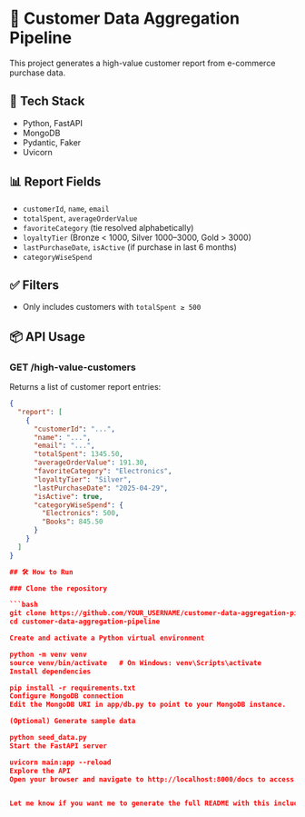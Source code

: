 # 🧩 Customer Data Aggregation Pipeline

This project generates a high-value customer report from e-commerce purchase data.

## 🚀 Tech Stack
- Python, FastAPI
- MongoDB
- Pydantic, Faker
- Uvicorn

## 📊 Report Fields
- `customerId`, `name`, `email`
- `totalSpent`, `averageOrderValue`
- `favoriteCategory` (tie resolved alphabetically)
- `loyaltyTier` (Bronze < 1000, Silver 1000–3000, Gold > 3000)
- `lastPurchaseDate`, `isActive` (if purchase in last 6 months)
- `categoryWiseSpend`

## ✅ Filters
- Only includes customers with `totalSpent ≥ 500`

## 📦 API Usage

### GET /high-value-customers
Returns a list of customer report entries:
```json
{
  "report": [
    {
      "customerId": "...",
      "name": "...",
      "email": "...",
      "totalSpent": 1345.50,
      "averageOrderValue": 191.30,
      "favoriteCategory": "Electronics",
      "loyaltyTier": "Silver",
      "lastPurchaseDate": "2025-04-29",
      "isActive": true,
      "categoryWiseSpend": {
        "Electronics": 500,
        "Books": 845.50
      }
    }
  ]
}

## 🛠️ How to Run

### Clone the repository

```bash
git clone https://github.com/YOUR_USERNAME/customer-data-aggregation-pipeline.git
cd customer-data-aggregation-pipeline

Create and activate a Python virtual environment

python -m venv venv
source venv/bin/activate   # On Windows: venv\Scripts\activate
Install dependencies

pip install -r requirements.txt
Configure MongoDB connection
Edit the MongoDB URI in app/db.py to point to your MongoDB instance.

(Optional) Generate sample data

python seed_data.py
Start the FastAPI server

uvicorn main:app --reload
Explore the API
Open your browser and navigate to http://localhost:8000/docs to access interactive API documentation.


Let me know if you want me to generate the full README with this included!
